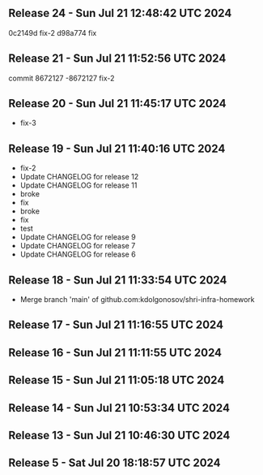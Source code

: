 ## Release 24 - Sun Jul 21 12:48:42 UTC 2024

0c2149d fix-2
d98a774 fix

## Release 21 - Sun Jul 21 11:52:56 UTC 2024

commit 8672127
-8672127 fix-2

## Release 20 - Sun Jul 21 11:45:17 UTC 2024

- fix-3
## Release 19 - Sun Jul 21 11:40:16 UTC 2024

- fix-2
- Update CHANGELOG for release 12
- Update CHANGELOG for release 11
- broke
- fix
- broke
- fix
- test
- Update CHANGELOG for release 9
- Update CHANGELOG for release 7
- Update CHANGELOG for release 6
## Release 18 - Sun Jul 21 11:33:54 UTC 2024

- Merge branch 'main' of github.com:kdolgonosov/shri-infra-homework
## Release 17 - Sun Jul 21 11:16:55 UTC 2024


## Release 16 - Sun Jul 21 11:11:55 UTC 2024


## Release 15 - Sun Jul 21 11:05:18 UTC 2024


## Release 14 - Sun Jul 21 10:53:34 UTC 2024


## Release 13 - Sun Jul 21 10:46:30 UTC 2024


## Release 5 - Sat Jul 20 18:18:57 UTC 2024


